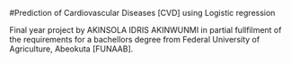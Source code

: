 #Prediction of Cardiovascular Diseases [CVD] using Logistic regression

Final year project by AKINSOLA IDRIS AKINWUNMI in partial fullfilment of the requirements for a bachellors degree from Federal University of Agriculture, Abeokuta [FUNAAB].
